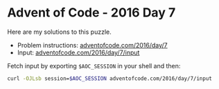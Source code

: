 # Advent of Code - 2016 Day 7
Here are my solutions to this puzzle.

* Problem instructions: [adventofcode.com/2016/day/7](https://adventofcode.com/2016/day/7)
* Input: [adventofcode.com/2016/day/7/input](https://adventofcode.com/2016/day/7/input)

Fetch input by exporting `$AOC_SESSION` in your shell and then:
```bash
curl -OJLsb session=$AOC_SESSION adventofcode.com/2016/day/7/input
```
